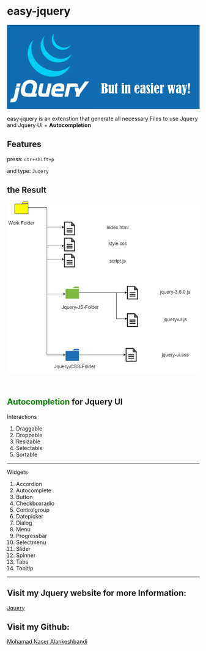 # easy-jquery 

<img src="https://raw.githubusercontent.com/Mohmad-Naser-alnakeshbandi/easy-jquery/main/Background.png"
alt="Background"/>

easy-jquery  is an extenstion that generate all necessary Files to use Jquery and Jquery UI + <b> Autocompletion </b> 

## Features

press:
            ```` ctr+shift+p ````
<br>

and type:
           ```` Juqery ````
<br>

## the Result 

<img src="https://raw.githubusercontent.com/Mohmad-Naser-alnakeshbandi/easy-jquery/main/fileStuctur%20.jpg"
alt="File Stuctur"/>

<br>

## <span style="color: green"> Autocompletion </span> for Jquery UI

<p>Interactions</p>

<ol>
            <li>Draggable</li>
            <li>Droppable</li>
            <li>Resizable</li>
            <li>Selectable</li>
            <li>Sortable</li>
</ol>

<hr>

<p>Widgets</p>

<ol text>
<li>Accordion</li>
<li>Autocomplete</li>
<li>Button</li>
<li>Checkboxradio</li>
<li>Controlgroup</li>
<li>Datepicker</li>
<li>Dialog</li>
<li>Menu</li>
<li>Progressbar</li>
<li>Selectmenu</li>
<li>Slider</li>
<li>Spinner</li>
<li>Tabs</li>
<li>Tooltip</li>

</ol>
<hr>

## Visit my Jquery website for more Information:
<a href="https://jquery.com/"  target="_blank" rel="noreferrer">Jquery</a>


## Visit my Github: 
<a href="https://www.github.com/Mohmad-Naser-alnakeshbandi" target="_blank" rel="noreferrer">Mohamad Naser Alankeshbandi </a>


